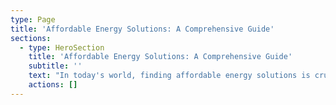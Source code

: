 ```yaml
---
type: Page
title: 'Affordable Energy Solutions: A Comprehensive Guide'
sections:
  - type: HeroSection
    title: 'Affordable Energy Solutions: A Comprehensive Guide'
    subtitle: ''
    text: "In today's world, finding affordable energy solutions is crucial for both households and businesses. Rising energy costs can strain budgets, making it essential to explore options that reduce expenses while maintaining efficiency. This article will discuss various affordable energy solutions, their benefits, and how to implement them effectively.\n\n## Understanding Energy Costs\n\n[Energy costs](https://termina.io/pricing)\_can vary significantly based on location, usage, and energy source. Understanding these factors is the first step in identifying affordable solutions. Many people are unaware of how much energy they consume daily. By tracking usage, individuals can pinpoint areas for improvement.\n\n## Energy Efficiency Upgrades\n\nOne of the most effective ways to reduce energy costs is through energy efficiency upgrades. These upgrades can include:\n\n1.  LED Lighting: Switching to LED bulbs can reduce energy consumption by up to 75%. They last longer than traditional bulbs, providing savings over time.\n\n<!---->\n\n1.  Smart Thermostats: These devices learn your schedule and adjust heating and cooling accordingly. This can lead to significant savings on energy bills.\n\n<!---->\n\n1.  Insulation Improvements: Proper insulation keeps homes warm in winter and cool in summer. Upgrading insulation can reduce heating and cooling costs.\n\n<!---->\n\n1.  Energy-Efficient Appliances: Investing in appliances with the ENERGY STAR label can lead to lower energy consumption and costs.\n\n![](https://thunderous-treacle-f156bd.netlify.app/images/pexels-gustavo-fring-4254172.jpg)\n\n## Renewable Energy Options\n\nRenewable energy sources are becoming more accessible and affordable. Here are some options to consider:\n\n1.  Solar Energy: Installing solar panels can significantly reduce electricity bills. Many states offer incentives and rebates to offset installation costs.\n\n<!---->\n\n1.  Wind Energy: For those in suitable locations, small wind turbines can provide a reliable energy source. They can be a cost-effective solution in rural areas.\n\n<!---->\n\n1.  Geothermal Heating and Cooling: This system uses the earth's stable temperature to heat and cool homes. While the initial investment can be high, the long-term savings are substantial.\n\n## Energy Audits\n\nConducting an energy audit is a smart way to identify areas for improvement. An audit assesses energy use and highlights inefficiencies. Many utility companies offer free or low-cost audits. This can be a valuable first step in implementing\_[affordable energy solutions](https://termina.io/).\n\n### Behavioral Changes\n\nSometimes, simple behavioral changes can lead to significant savings. Here are a few tips:\n\n1.  Unplug Devices: Many devices consume energy even when not in use. Unplugging them can reduce energy waste.\n\n<!---->\n\n1.  Use Natural Light: Take advantage of daylight by opening curtains and blinds. This reduces the need for artificial lighting.\n\n<!---->\n\n1.  Adjust Thermostat Settings: Lowering the thermostat in winter and raising it in summer can lead to substantial savings.\n\n## Government Programs and Incentives\n\nMany governments offer programs to promote energy efficiency and renewable energy. These can include tax credits, rebates, and grants. Research local and federal programs to take advantage of available incentives.\n\n### Community Initiatives\n\nJoining community initiatives can also provide affordable energy solutions. Many communities have programs that focus on energy efficiency and renewable energy. Participating in these programs can lead to shared resources and knowledge.\n\n### Conclusion\n\nFinding\_[affordable energy solutions](https://termina.io/pricing)\_is essential for managing costs and promoting sustainability. By implementing energy efficiency upgrades, exploring renewable energy options, conducting energy audits, and making simple behavioral changes, individuals and businesses can significantly reduce their energy expenses. Additionally, taking advantage of government programs and community initiatives can further enhance these efforts.\n\nBy prioritizing affordable energy solutions, we can create a more sustainable future while saving money.\n"
    actions: []
---
```

